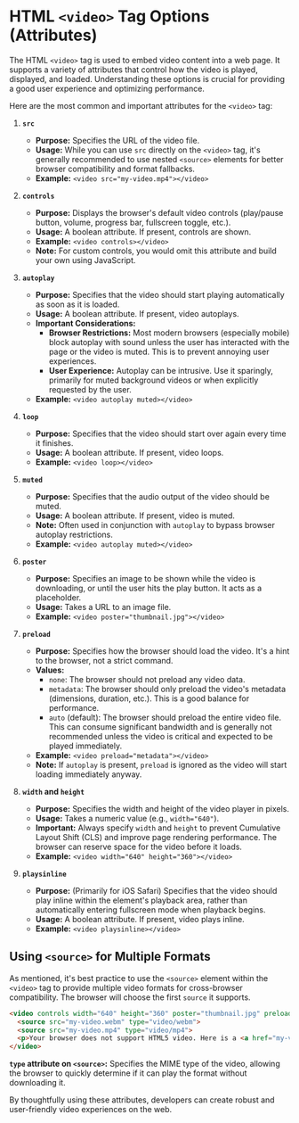 # HTML `<video>` Tag Options (Attributes)

The HTML `<video>` tag is used to embed video content into a web page. It supports a variety of attributes that control how the video is played, displayed, and loaded. Understanding these options is crucial for providing a good user experience and optimizing performance.

Here are the most common and important attributes for the `<video>` tag:

1.  **`src`**
    *   **Purpose:** Specifies the URL of the video file.
    *   **Usage:** While you can use `src` directly on the `<video>` tag, it's generally recommended to use nested `<source>` elements for better browser compatibility and format fallbacks.
    *   **Example:** `<video src="my-video.mp4"></video>`

2.  **`controls`**
    *   **Purpose:** Displays the browser's default video controls (play/pause button, volume, progress bar, fullscreen toggle, etc.).
    *   **Usage:** A boolean attribute. If present, controls are shown.
    *   **Example:** `<video controls></video>`
    *   **Note:** For custom controls, you would omit this attribute and build your own using JavaScript.

3.  **`autoplay`**
    *   **Purpose:** Specifies that the video should start playing automatically as soon as it is loaded.
    *   **Usage:** A boolean attribute. If present, video autoplays.
    *   **Important Considerations:**
        *   **Browser Restrictions:** Most modern browsers (especially mobile) block autoplay with sound unless the user has interacted with the page or the video is muted. This is to prevent annoying user experiences.
        *   **User Experience:** Autoplay can be intrusive. Use it sparingly, primarily for muted background videos or when explicitly requested by the user.
    *   **Example:** `<video autoplay muted></video>`

4.  **`loop`**
    *   **Purpose:** Specifies that the video should start over again every time it finishes.
    *   **Usage:** A boolean attribute. If present, video loops.
    *   **Example:** `<video loop></video>`

5.  **`muted`**
    *   **Purpose:** Specifies that the audio output of the video should be muted.
    *   **Usage:** A boolean attribute. If present, video is muted.
    *   **Note:** Often used in conjunction with `autoplay` to bypass browser autoplay restrictions.
    *   **Example:** `<video autoplay muted></video>`

6.  **`poster`**
    *   **Purpose:** Specifies an image to be shown while the video is downloading, or until the user hits the play button. It acts as a placeholder.
    *   **Usage:** Takes a URL to an image file.
    *   **Example:** `<video poster="thumbnail.jpg"></video>`

7.  **`preload`**
    *   **Purpose:** Specifies how the browser should load the video. It's a hint to the browser, not a strict command.
    *   **Values:**
        *   `none`: The browser should not preload any video data.
        *   `metadata`: The browser should only preload the video's metadata (dimensions, duration, etc.). This is a good balance for performance.
        *   `auto` (default): The browser should preload the entire video file. This can consume significant bandwidth and is generally not recommended unless the video is critical and expected to be played immediately.
    *   **Example:** `<video preload="metadata"></video>`
    *   **Note:** If `autoplay` is present, `preload` is ignored as the video will start loading immediately anyway.

8.  **`width` and `height`**
    *   **Purpose:** Specifies the width and height of the video player in pixels.
    *   **Usage:** Takes a numeric value (e.g., `width="640"`).
    *   **Important:** Always specify `width` and `height` to prevent Cumulative Layout Shift (CLS) and improve page rendering performance. The browser can reserve space for the video before it loads.
    *   **Example:** `<video width="640" height="360"></video>`

9.  **`playsinline`**
    *   **Purpose:** (Primarily for iOS Safari) Specifies that the video should play inline within the element's playback area, rather than automatically entering fullscreen mode when playback begins.
    *   **Usage:** A boolean attribute. If present, video plays inline.
    *   **Example:** `<video playsinline></video>`

## Using `<source>` for Multiple Formats

As mentioned, it's best practice to use the `<source>` element within the `<video>` tag to provide multiple video formats for cross-browser compatibility. The browser will choose the first `source` it supports.

```html
<video controls width="640" height="360" poster="thumbnail.jpg" preload="metadata">
  <source src="my-video.webm" type="video/webm">
  <source src="my-video.mp4" type="video/mp4">
  <p>Your browser does not support HTML5 video. Here is a <a href="my-video.mp4">link to the video</a> instead.</p>
</video>
```

**`type` attribute on `<source>`:** Specifies the MIME type of the video, allowing the browser to quickly determine if it can play the format without downloading it.

By thoughtfully using these attributes, developers can create robust and user-friendly video experiences on the web.
